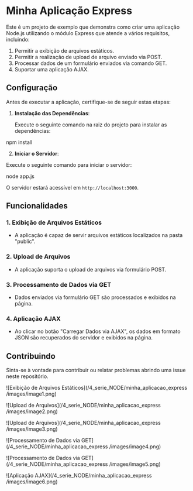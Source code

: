 # Minha Aplicação Express

Este é um projeto de exemplo que demonstra como criar uma aplicação Node.js utilizando o módulo Express que atende a vários requisitos, incluindo:

1. Permitir a exibição de arquivos estáticos.
2. Permitir a realização de upload de arquivo enviado via POST.
3. Processar dados de um formulário enviados via comando GET.
4. Suportar uma aplicação AJAX.

## Configuração

Antes de executar a aplicação, certifique-se de seguir estas etapas:

1. **Instalação das Dependências**:

   Execute o seguinte comando na raiz do projeto para instalar as dependências:

npm install


2. **Iniciar o Servidor**:

Execute o seguinte comando para iniciar o servidor:

node app.js


O servidor estará acessível em `http://localhost:3000`.

## Funcionalidades

### 1. Exibição de Arquivos Estáticos

- A aplicação é capaz de servir arquivos estáticos localizados na pasta "public".

### 2. Upload de Arquivos

- A aplicação suporta o upload de arquivos via formulário POST.

### 3. Processamento de Dados via GET

- Dados enviados via formulário GET são processados e exibidos na página.

### 4. Aplicação AJAX

- Ao clicar no botão "Carregar Dados via AJAX", os dados em formato JSON são recuperados do servidor e exibidos na página.

## Contribuindo

Sinta-se à vontade para contribuir ou relatar problemas abrindo uma issue neste repositório.

![Exibição de Arquivos Estáticos](/4_serie_NODE/minha_aplicacao_express
/images/image1.png)

![Upload de Arquivos](/4_serie_NODE/minha_aplicacao_express
/images/image2.png)

![Upload de Arquivos](/4_serie_NODE/minha_aplicacao_express
/images/image3.png)

![Processamento de Dados via GET](/4_serie_NODE/minha_aplicacao_express
/images/image4.png)

![Processamento de Dados via GET](/4_serie_NODE/minha_aplicacao_express
/images/image5.png)

![Aplicação AJAX](/4_serie_NODE/minha_aplicacao_express
/images/image6.png)
